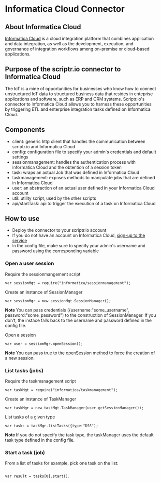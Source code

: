 # Informatica Cloud Connector

## About Informatica Cloud

[Informatica Cloud](https://www.informatica.com/) is a cloud integration platform that combines application and data integration, as well as the development, execution, and governance of integration workflows among on-premise or cloud-based applications.

## Purpose of the scriptr.io connector to Informatica Cloud

The IoT is a mine of opportunities for businesses who know how to connect unstructured IoT data to structured business data that resides in enteprise applications and software, such as ERP and CRM systems. Scriptr.io's connector to Informatica Cloud allows you to harness these opportunities by triggering ETL and enterprise integration tasks defined on Informatica Cloud.

## Components

*   client: generic http client that handles the communication between scriptr.io and Informatica Cloud
*   config: configuration file to specify your admin's credentials and default settings
*   sessionmanagement: handles the authentication process with Informatica Cloud and the obtention of a session token
*   task: wraps an actual Job that was defined in Informatica Cloud
*   taskmanagement: exposes methods to manipulate jobs that are defined in Informatica Cloud
*   user: an abstraction of an actual user defined in your Informatica Cloud account
*   util: utility script, used by the other scripts
*	api/startTask: api to trigger the execution of a task on Informatica Cloud</li>

## How to use

*   Deploy the connector to your scriptr.io account
*   If you do not have an account on Informatica Cloud, [sign-up to the service](https://marketplace.informatica.com/login.jspa?fromMP=3190&clickedOnDownload=sd)
*   In the config file, make sure to specify your admin's username and password using the corresponding variable

### Open a user session


Require the sessionmangement script

`var sessionMgt = require("informatica/sessionmanagement");`

Create an instance of SessionManager

`var sessionMgr = new sessionMgt.SessionManager();`

**Note** You can pass credentials ({username:"some_username", password:"some_password") to the construction of SessionManager. If you don't, the instace falls back to the username and password defined in the config file.

Open a session

`var user = sessionMgr.openSession();`

**Note** You can pass true to the openSession method to force the creation of a new session.

### List tasks (jobs)

Require the taskmanagement script

`var taskMgt = require("informatica/taskmanagement");`

Create an instance of TaskManager

`var taskMgr = new taskMgt.TaskManager(user.getSessionManager());`

List tasks of a given type

`var tasks = taskMgr.listTasks({type:"DSS");`

**Note** If you do not specify the task type, the taskManager uses the default task type defined in the config file.

<h3>Start a task (job)</h3>
<p>
From a list of tasks for example, pick one task on the list:
</p>
<code>
var result = tasks[0].start();
</code>
